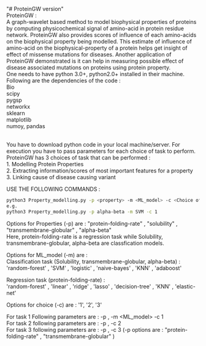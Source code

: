 "# ProteinGW version" <br />
ProteinGW : <br />
A graph-wavelet based method to model biophysical properties of proteins by computing physicochemical signal of amino-acid in protein residue network. 
ProteinGW also provides scores of influence of each amino-acids on the biophysical property being modelled. This estimate of influence of amino-acid on 
the biophysical-property of a protein helps get insight of effect of missense mutations for diseases. Another application of ProteinGW demonstrated is it 
can help in measuring possible effect of disease associated mutations on proteins using protein property. 
<br />
One needs to have python 3.0+, python2.0+ installed in their machine. Following are the dependencies of the code : <br />
Bio <br />
scipy <br />
pygsp <br />
networkx <br />
sklearn <br />
matplotlib <br />
numoy, pandas <br />

<br />
You have to download python code in your local machine/server. For execution you have to pass parameters for each choice of task to perform. <br />
ProteinGW has 3 choices of task that can be performed : <br />
1. Modelling Protein Properties <br />
2. Extracting information/scores of most important features for a property <br />
3. Linking cause of disease causing variant <br />


USE THE FOLLOWING COMMANDS : <br />
```bash
python3 Property_modelling.py -p <property> -m <ML_model> -c <Choice of Task to perform>
e.g.
python3 Property_modelling.py -p alpha-beta -m SVM -c 1
```
Options for Properties (-p) are : "protein-folding-rate" , "solubility" , "transmembrane-globular" , "alpha-beta" <br />
Here, protein-folding-rate is a regression task while Solubility, transmembrane-globular, alpha-beta are classfication models. <br />

Options for ML_model (-m) are :  <br />
Classification task (Solubility, transmembrane-globular, alpha-beta) :  <br />
'random-forest' , 'SVM' , 'logistic' , 'naive-bayes' , 'KNN' , 'adaboost' <br />

Regression task (protein-folding-rate) :  <br />
'random-forest' , 'linear' , 'ridge' , 'lasso' , 'decision-tree' , 'KNN' , 'elastic-net' <br />

Options for choice (-c) are : '1', '2', '3' <br />

For task 1 Following parameters are : -p <property> , -m <ML_model> -c 1  <br />
For task 2 following parameters are : -p <property> , -c 2 <br />
For task 3 following parameters are : -p <property> , -c 3 (-p options are : "protein-folding-rate" , "transmembrane-globular" )  <br />

